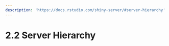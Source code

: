 ```yaml
---
description: 'https://docs.rstudio.com/shiny-server/#server-hierarchy'
---
```


# 2.2 Server Hierarchy

